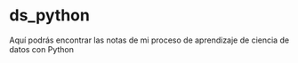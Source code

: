 # ds_python
Aquí podrás encontrar las notas de mi proceso de aprendizaje de ciencia de datos con Python
